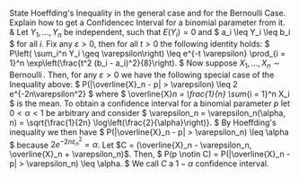 State Hoeffding's Inequality in the general case and for the Bernoulli Case.
Explain how to get a Confidencec Interval for a binomial parameter from it.
&
Let $Y_1, \dots, Y_n$ be independent, such that $E(Y_i) = 0$ and
$
a_i \leq Y_i \leq b_i
$
for all $i$. Fix any $\varepsilon > 0$, then for all $t > 0$ the following identity holds:
$
P\left( \sum_i^n Y_i \geq \varepsilon\right) \leq e^{-t \varepsilon} \prod_{i = 1}^n \exp\left(\frac{t^2 (b_i - a_i)^2}{8}\right).
$
Now suppose $X_1, \dots, X_n \sim \operatorname{Bernoulli}.$ Then, for any $\varepsilon > 0$ we have the following special case of the Inequality above:
$
P(|\overline{X}_n - p| > \varepsilon) \leq 2 e^{-2n\varepsilon^2}
$
where
$
\overline{X}_n = \frac{1}{n} \sum_{i = 1}^n X_i
$
is the mean.
To obtain a confidence interval for a binomial parameter $p$ let $0 < \alpha < 1$ be arbitrary and consider
$
\varepsilon_n = \varepsilon_n(\alpha, n) = \sqrt{\frac{1}{2n} \log\left(\frac{2}{\alpha}\right)}.
$
By Hoeffding's inequality we then have
$
P(|\overline{X}_n - p| > \varepsilon_n) \leq \alpha
$
because $2e^{-2n\varepsilon_n^2} = \alpha$. Let $C = (\overline{X}_n - \varepsilon_n, \overline{X}_n + \varepsilon_n)$. Then, 
$
P(p \notin C) = P(|\overline{X}_n - p| > \varepsilon_n) \leq \alpha.
$
We call $C$ a $1-\alpha$ confidence interval.
<!--SR:!2023-05-09,2,150-->